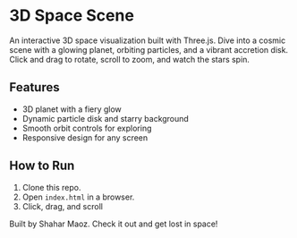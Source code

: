 # 3D Space Scene

An interactive 3D space visualization built with Three.js. Dive into a cosmic scene with a glowing planet, orbiting particles, and a vibrant accretion disk. Click and drag to rotate, scroll to zoom, and watch the stars spin.

## Features
- 3D planet with a fiery glow
- Dynamic particle disk and starry background
- Smooth orbit controls for exploring
- Responsive design for any screen

## How to Run
1. Clone this repo.
2. Open `index.html` in a browser.
3. Click, drag, and scroll

Built by Shahar Maoz. 
Check it out and get lost in space!

